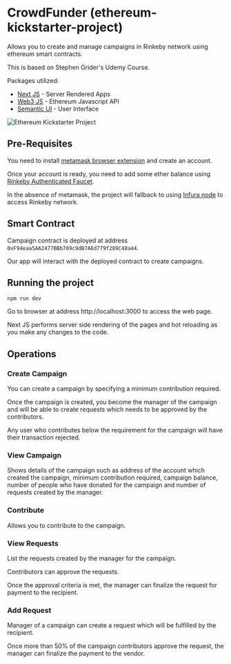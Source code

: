 # CrowdFunder (ethereum-kickstarter-project)

Allows you to create and manage campaigns in Rinkeby network using ethereum smart contracts.

This is based on Stephen Grider's Udemy Course.

Packages utilized:
  - [Next JS](https://nextjs.org/) - Server Rendered Apps
  - [Web3 JS](https://web3js.readthedocs.io/en/1.0/) - Ethereum Javascript API
  - [Semantic UI](https://react.semantic-ui.com/) - User Interface

![Ethereum Kickstarter Project](https://i.imgur.com/ZJnIbFN.gif)

## Pre-Requisites

You need to install [metamask browser extension](https://metamask.io/) and create an account.

Once your account is ready, you need to add some ether balance using [Rinkeby Authenticated Faucet](https://faucet.rinkeby.io/).

In the absence of metamask, the project will fallback to using [Infura node](https://infura.io/) to access Rinkeby network.

## Smart Contract

Campaign contract is deployed at address `0xF94eaa5AA2477BBb709c9dB7A6d779f289C48a44`.

Our app will interact with the deployed contract to create campaigns.

## Running the project

```
npm run dev
```

Go to browser at address http://localhost:3000 to access the web page.

Next JS performs server side rendering of the pages and hot reloading as you make any changes to the code.

## Operations

### Create Campaign

You can create a campaign by specifying a minimum contribution required. 

Once the campaign is created, you become the manager of the campaign and will be able to create requests which needs to be approved by the contributors.

Any user who contributes below the requirement for the campaign will have their transaction rejected.

### View Campaign

Shows details of the campaign such as address of the account which created the campaign, minimum contribution required, campaign balance, number of people who have donated for the campaign and number of requests created by the manager.

### Contribute

Allows you to contribute to the campaign.

### View Requests

List the requests created by the manager for the campaign.

Contributors can approve the requests.

Once the approval criteria is met, the manager can finalize the request for payment to the recipient.

### Add Request

Manager of a campaign can create a request which will be fulfilled by the recipient.

Once more than 50% of the campaign contributors approve the request, the manager can finalize the payment to the vendor. 
